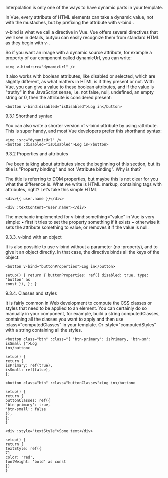 
Interpolation is only one of the ways to have dynamic parts in your template.

In Vue, every attribute of HTML elements can take a dynamic value, not with the mustaches, but by prefixing the attribute with v-bind:.

v-bind is what we call a directive in Vue. Vue offers several directives that we’ll see in details, butyou can easily recognize them from standard HTML as they begin with v-.

So if you want an image with a dynamic source attribute, for example a property of our component called dynamicUrl, you can write:

```
<img v-bind:src="dynamicUrl" />
```

It also works with boolean attributes, like disabled or selected, which are slightly different, as what matters in HTML is if they present or not. With Vue, you can give a value to these boolean
attributes, and if the value is "truthy" in the JavaScript sense, i.e. not false, null, undefined, an
empty string or 0, then the attribute is considered present:

```
<button v-bind:disabled="isDisabled">Log in</button>
```

9.3.1 Shorthand syntax

You can also write a shorter version of v-bind:attribute by using :attribute. This is super handy,
and most Vue developers prefer this shorthand syntax:

```
<img :src="dynamicUrl" />
<button :disabled="isDisabled">Log in</button>
```

9.3.2 Properties and attributes

I’ve been talking about attributes since the beginning of this section, but its title is "Property
binding" and not "Attribute binding". Why is that?

The title is referring to DOM properties, but maybe this is not clear for you what the difference is. What we write is HTML markup, containing tags with attributes, right? Let’s take this simple HTML

```
<div>{{ user.name }}</div>
```

```
<div :textContent="user.name"></div>
```

The mechanic implemented for v-bind:something="value" in Vue is very simple:
• first it tries to set the property something if it exists
• otherwise it sets the attribute something to value, or removes it if the value is null.

9.3.3. v-bind with an object

It is also possible to use v-bind without a parameter (no :property), and to give it an object directly. In that case, the directive binds all the keys of the object:

```
<button v-bind="buttonProperties">Log in</button>
```

```
setup() { return { buttonProperties: ref({ disabled: true, type: 'button' as
const }), }; }
```

9.3.4. Classes and styles

It is fairly common in Web development to compute the CSS classes or styles that need to be applied to an element. You can certainly do so manually in your component, for example, build a string computedClasses, containing all the classes you want to apply and then use :class="computedClasses" in your template. Or :style="computedStyles" with a string containing all the styles.

```
<button class="btn" :class="{ 'btn-primary': isPrimary, 'btn-sm': isSmall }">Log
in</button>
```

```
setup() {
return {
isPrimary: ref(true),
isSmall: ref(false),
};
```

```
<button class="btn" :class="buttonClasses">Log in</button>
```

```
setup() {
return {
buttonClasses: ref({
'btn-primary': true,
'btn-small': false
}),
};
}
```

```
<div :style="textStyle">Some text</div>
```

```
setup() {
return {
textStyle: ref({
71
color: 'red',
fontWeight: 'bold' as const
})
}
```